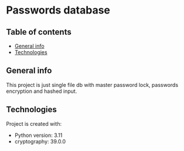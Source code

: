 # Passwords database

## Table of contents
* [General info](#general-info)
* [Technologies](#technologies)

## General info

This project is just single file db with master password lock, passwords encryption and hashed input.

## Technologies
Project is created with:
* Python version: 3.11
* cryptography: 39.0.0

